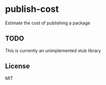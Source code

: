 # publish-cost

Estimate the cost of publishing a package

## TODO

This is currently an unimplemented stub library

## License

MIT
